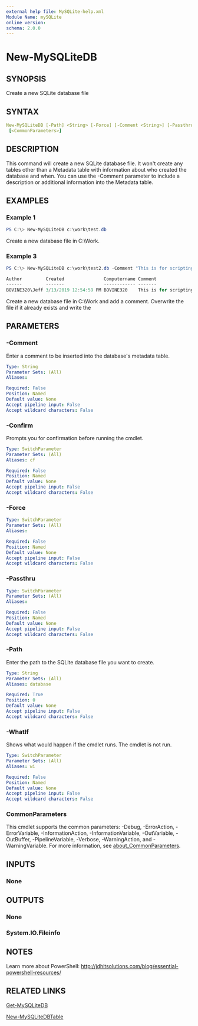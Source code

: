 ```yaml
---
external help file: MySQLite-help.xml
Module Name: mySQLite
online version:
schema: 2.0.0
---
```


# New-MySQLiteDB

## SYNOPSIS

Create a new SQLite database file

## SYNTAX

```yaml
New-MySQLiteDB [-Path] <String> [-Force] [-Comment <String>] [-Passthru] [-WhatIf] [-Confirm]
 [<CommonParameters>]
```

## DESCRIPTION

This command will create a new SQLite database file. It won't create any tables other than a Metadata table with information about who created the database and when. You can use the -Comment parameter to include a description or additional information into the Metadata table.

## EXAMPLES

### Example 1

```powershell
PS C:\> New-MySQLiteDB c:\work\test.db
```

Create a new database file in C:\Work.

### Example 3

```powershell
PS C:\> New-MySQLiteDB c:\work\test2.db -Comment "This is for scripting stuff" -passthru -force | Invoke-MySQLiteQuery -query "Select * from metadata"

Author         Created               Computername Comment
------         -------               ------------ -------
BOVINE320\Jeff 3/13/2019 12:54:59 PM BOVINE320    This is for scripting stuff
```

Create a new database file in C:\Work and add a comment. Overwrite the file if it already exists and write the

## PARAMETERS

### -Comment

Enter a comment to be inserted into the database's metadata table.

```yaml
Type: String
Parameter Sets: (All)
Aliases:

Required: False
Position: Named
Default value: None
Accept pipeline input: False
Accept wildcard characters: False
```

### -Confirm

Prompts you for confirmation before running the cmdlet.

```yaml
Type: SwitchParameter
Parameter Sets: (All)
Aliases: cf

Required: False
Position: Named
Default value: None
Accept pipeline input: False
Accept wildcard characters: False
```

### -Force

```yaml
Type: SwitchParameter
Parameter Sets: (All)
Aliases:

Required: False
Position: Named
Default value: None
Accept pipeline input: False
Accept wildcard characters: False
```

### -Passthru

```yaml
Type: SwitchParameter
Parameter Sets: (All)
Aliases:

Required: False
Position: Named
Default value: None
Accept pipeline input: False
Accept wildcard characters: False
```

### -Path

Enter the path to the SQLite database file you want to create.

```yaml
Type: String
Parameter Sets: (All)
Aliases: database

Required: True
Position: 0
Default value: None
Accept pipeline input: False
Accept wildcard characters: False
```

### -WhatIf

Shows what would happen if the cmdlet runs.
The cmdlet is not run.

```yaml
Type: SwitchParameter
Parameter Sets: (All)
Aliases: wi

Required: False
Position: Named
Default value: None
Accept pipeline input: False
Accept wildcard characters: False
```

### CommonParameters

This cmdlet supports the common parameters: -Debug, -ErrorAction, -ErrorVariable, -InformationAction, -InformationVariable, -OutVariable, -OutBuffer, -PipelineVariable, -Verbose, -WarningAction, and -WarningVariable. For more information, see [about_CommonParameters](http://go.microsoft.com/fwlink/?LinkID=113216).

## INPUTS

### None

## OUTPUTS

### None

### System.IO.Fileinfo

## NOTES

Learn more about PowerShell: http://jdhitsolutions.com/blog/essential-powershell-resources/

## RELATED LINKS

[Get-MySQLiteDB](Get-MySQLiteDB.md)

[New-MySQLiteDBTable](New-MySQLiteDBTable.md)
